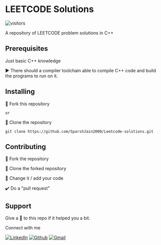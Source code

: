 # LEETCODE Solutions

![visitors](https://visitor-badge.laobi.icu/badge?page_id=SparshJain2000.Leetcode-solutions)

A repository of LEETCODE problem solutions in C++

## Prerequisites

Just basic C++ knowledge 

▶️ There should a compiler toolchain able to compile C++ code and build the programs to run on it.

## Installing

🍴 Fork this repository

```or```

👯 Clone the repository
```
git clone https://github.com/SparshJain2000/Leetcode-solutions.git
```

## Contributing

🍴 Fork the repository

👯 Clone the forked repository

📝 Change it / add your code

✔️ Do a "pull request"

## Support

Give a 🌟 to this repo if it helped you a bit.

Connect with me

<!-- <a href="https://www.linkedin.com/in/sparsh-jain-87379a168/" target="_blank"><img height="32" width="32" src="https://cdnjs.cloudflare.com/ajax/libs/ionicons/4.5.6/collection/build/ionicons/svg/logo-linkedin.svg" /></a>
<a href="https://www.instagram.com/sparsh._jain/" target="_blank"><img height="32" width="32" src="https://cdn.jsdelivr.net/npm/simple-icons@latest/icons/instagram.svg" /></a>
<a href="mailto:jainsparsh0801@gmail.com"><img height="32" width="32" src="https://static.thenounproject.com/png/29587-200.png" /></a> -->
[![LinkedIn](https://img.shields.io/static/v1.svg?label=connect&message=@SparshJain&color=success&logo=linkedin&style=for-the-badge&logoColor=white&colorA=blue)](https://www.linkedin.com/in/sparsh-jain-87379a168/) [![Github](https://img.shields.io/static/v1.svg?label=follow&message=@SparshJain2000&color=grey&logo=github&style=for-the-badge&logoColor=white&colorA=black)](https://www.github.com/SparshJain2000/) [![Gmail](https://img.shields.io/static/v1.svg?message=jainsparsh0801@gmail.com&label=send&style=for-the-badge&logo=gmail&color=red&logoColor=red&colorA=grey&link=mailto:jainsparsh0801@gmail.com)](mailto:jainsparsh0801@gmail.com) 


